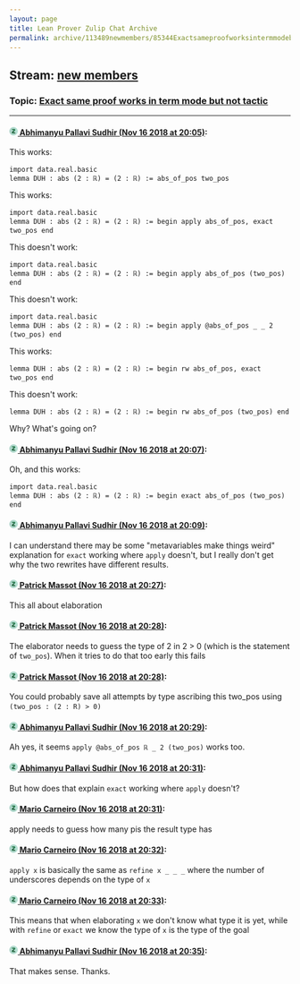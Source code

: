 ```yaml
---
layout: page
title: Lean Prover Zulip Chat Archive 
permalink: archive/113489newmembers/85344Exactsameproofworksintermmodebutnottactic.html
---
```


## Stream: [new members](index.html)
### Topic: [Exact same proof works in term mode but not tactic](85344Exactsameproofworksintermmodebutnottactic.html)

---

#### [![Click to go to Zulip](../../assets/img/zulip2.png) Abhimanyu Pallavi Sudhir (Nov 16 2018 at 20:05)](https://leanprover.zulipchat.com/#narrow/stream/113489-new%20members/topic/Exact%20same%20proof%20works%20in%20term%20mode%20but%20not%20tactic/near/147838170):
This works:
```lean
import data.real.basic
lemma DUH : abs (2 : ℝ) = (2 : ℝ) := abs_of_pos two_pos
```
This works:
```lean
import data.real.basic
lemma DUH : abs (2 : ℝ) = (2 : ℝ) := begin apply abs_of_pos, exact two_pos end
```
This doesn't work:
```lean
import data.real.basic
lemma DUH : abs (2 : ℝ) = (2 : ℝ) := begin apply abs_of_pos (two_pos) end
```
This doesn't work:
```lean
import data.real.basic
lemma DUH : abs (2 : ℝ) = (2 : ℝ) := begin apply @abs_of_pos _ _ 2 (two_pos) end
```
This works:
```lean
lemma DUH : abs (2 : ℝ) = (2 : ℝ) := begin rw abs_of_pos, exact two_pos end
```
This doesn't work:
```lean
lemma DUH : abs (2 : ℝ) = (2 : ℝ) := begin rw abs_of_pos (two_pos) end
```
Why? What's going on?

#### [![Click to go to Zulip](../../assets/img/zulip2.png) Abhimanyu Pallavi Sudhir (Nov 16 2018 at 20:07)](https://leanprover.zulipchat.com/#narrow/stream/113489-new%20members/topic/Exact%20same%20proof%20works%20in%20term%20mode%20but%20not%20tactic/near/147838350):
Oh, and this works: 

```lean
import data.real.basic
lemma DUH : abs (2 : ℝ) = (2 : ℝ) := begin exact abs_of_pos (two_pos) end
```

#### [![Click to go to Zulip](../../assets/img/zulip2.png) Abhimanyu Pallavi Sudhir (Nov 16 2018 at 20:09)](https://leanprover.zulipchat.com/#narrow/stream/113489-new%20members/topic/Exact%20same%20proof%20works%20in%20term%20mode%20but%20not%20tactic/near/147838487):
I can understand there may be some "metavariables make things weird" explanation for `exact` working where `apply` doesn't, but I really don't get why the two rewrites have different results.

#### [![Click to go to Zulip](../../assets/img/zulip2.png) Patrick Massot (Nov 16 2018 at 20:27)](https://leanprover.zulipchat.com/#narrow/stream/113489-new%20members/topic/Exact%20same%20proof%20works%20in%20term%20mode%20but%20not%20tactic/near/147839688):
This all about elaboration

#### [![Click to go to Zulip](../../assets/img/zulip2.png) Patrick Massot (Nov 16 2018 at 20:28)](https://leanprover.zulipchat.com/#narrow/stream/113489-new%20members/topic/Exact%20same%20proof%20works%20in%20term%20mode%20but%20not%20tactic/near/147839772):
The elaborator needs to guess the type of 2 in 2 > 0 (which is the statement of `two_pos`). When it tries to do that too early this fails

#### [![Click to go to Zulip](../../assets/img/zulip2.png) Patrick Massot (Nov 16 2018 at 20:28)](https://leanprover.zulipchat.com/#narrow/stream/113489-new%20members/topic/Exact%20same%20proof%20works%20in%20term%20mode%20but%20not%20tactic/near/147839801):
You could probably save all attempts by type ascribing this two_pos using `(two_pos : (2 : R) > 0)`

#### [![Click to go to Zulip](../../assets/img/zulip2.png) Abhimanyu Pallavi Sudhir (Nov 16 2018 at 20:29)](https://leanprover.zulipchat.com/#narrow/stream/113489-new%20members/topic/Exact%20same%20proof%20works%20in%20term%20mode%20but%20not%20tactic/near/147839856):
Ah yes, it seems `apply @abs_of_pos ℝ _ 2 (two_pos)` works too.

#### [![Click to go to Zulip](../../assets/img/zulip2.png) Abhimanyu Pallavi Sudhir (Nov 16 2018 at 20:31)](https://leanprover.zulipchat.com/#narrow/stream/113489-new%20members/topic/Exact%20same%20proof%20works%20in%20term%20mode%20but%20not%20tactic/near/147839979):
But how does that explain `exact` working where `apply` doesn't?

#### [![Click to go to Zulip](../../assets/img/zulip2.png) Mario Carneiro (Nov 16 2018 at 20:31)](https://leanprover.zulipchat.com/#narrow/stream/113489-new%20members/topic/Exact%20same%20proof%20works%20in%20term%20mode%20but%20not%20tactic/near/147840032):
apply needs to guess how many pis the result type has

#### [![Click to go to Zulip](../../assets/img/zulip2.png) Mario Carneiro (Nov 16 2018 at 20:32)](https://leanprover.zulipchat.com/#narrow/stream/113489-new%20members/topic/Exact%20same%20proof%20works%20in%20term%20mode%20but%20not%20tactic/near/147840095):
`apply x` is basically the same as `refine x _ _ _` where the number of underscores depends on the type of `x`

#### [![Click to go to Zulip](../../assets/img/zulip2.png) Mario Carneiro (Nov 16 2018 at 20:33)](https://leanprover.zulipchat.com/#narrow/stream/113489-new%20members/topic/Exact%20same%20proof%20works%20in%20term%20mode%20but%20not%20tactic/near/147840125):
This means that when elaborating `x` we don't know what type it is yet, while with `refine` or `exact` we know the type of `x` is the type of the goal

#### [![Click to go to Zulip](../../assets/img/zulip2.png) Abhimanyu Pallavi Sudhir (Nov 16 2018 at 20:35)](https://leanprover.zulipchat.com/#narrow/stream/113489-new%20members/topic/Exact%20same%20proof%20works%20in%20term%20mode%20but%20not%20tactic/near/147840325):
That makes sense. Thanks.

